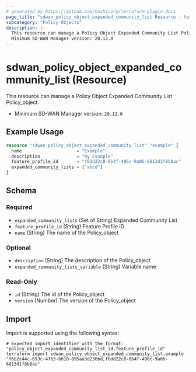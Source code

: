 ```yaml
---
# generated by https://github.com/hashicorp/terraform-plugin-docs
page_title: "sdwan_policy_object_expanded_community_list Resource - terraform-provider-sdwan"
subcategory: "Policy Objects"
description: |-
  This resource can manage a Policy Object Expanded Community List Policy_object.
  Minimum SD-WAN Manager version: 20.12.0
---
```


# sdwan_policy_object_expanded_community_list (Resource)

This resource can manage a Policy Object Expanded Community List Policy_object.
  - Minimum SD-WAN Manager version: `20.12.0`

## Example Usage

```terraform
resource "sdwan_policy_object_expanded_community_list" "example" {
  name                     = "Example"
  description              = "My Example"
  feature_profile_id       = "f6dd22c8-0b4f-496c-9a0b-6813d1f8b8ac"
  expanded_community_lists = ["abcd"]
}
```

<!-- schema generated by tfplugindocs -->
## Schema

### Required

- `expanded_community_lists` (Set of String) Expanded Community List
- `feature_profile_id` (String) Feature Profile ID
- `name` (String) The name of the Policy_object

### Optional

- `description` (String) The description of the Policy_object
- `expanded_community_lists_variable` (String) Variable name

### Read-Only

- `id` (String) The id of the Policy_object
- `version` (Number) The version of the Policy_object

## Import

Import is supported using the following syntax:

```shell
# Expected import identifier with the format: "policy_object_expanded_community_list_id,feature_profile_id"
terraform import sdwan_policy_object_expanded_community_list.example "f6b2c44c-693c-4763-b010-895aa3d236bd,f6dd22c8-0b4f-496c-9a0b-6813d1f8b8ac"
```
